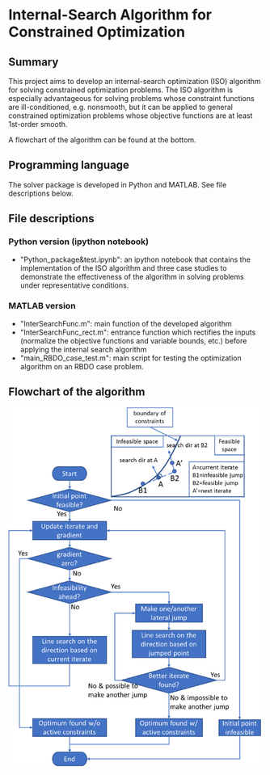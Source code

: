 # Internal-Search Algorithm for Constrained Optimization

## Summary

This project aims to develop an internal-search optimization (ISO) algorithm for solving constrained optimization problems. The ISO algorithm is especially advantageous for solving problems whose constraint functions are ill-conditioned, e.g. nonsmooth, but it can be applied to general constrained optimization problems whose objective functions are at least 1st-order smooth.

A flowchart of the algorithm can be found at the bottom.

## Programming language

The solver package is developed in Python and MATLAB. See file descriptions below.

## File descriptions

### Python version (ipython notebook)

* "Python_package&test.ipynb": an ipython notebook that contains the implementation of the ISO algorithm and three case studies to demonstrate the effectiveness of the algorithm in solving problems  under representative conditions.

### MATLAB version

* "InterSearchFunc.m": main function of the developed algorithm
* "InterSearchFunc_rect.m": entrance function which rectifies the inputs (normalize the objective functions and variable bounds, etc.) before applying the internal search algorithm
* "main_RBDO_case_test.m": main script for testing the optimization algorithm on an RBDO case problem.

## Flowchart of the algorithm
![ISO algorithm flowchart](./ISO_algorithm_flowchart.png)
